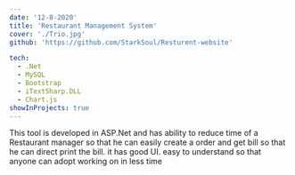 ```yaml
---
date: '12-8-2020'
title: 'Restaurant Management System'
cover: './Trio.jpg'
github: 'https://github.com/StarkSoul/Resturent-website'

tech:
  - .Net
  - MySQL
  - Bootstrap
  - iTextSharp.DLL
  - Chart.js
showInProjects: true
---
```


This tool is developed in ASP.Net and has ability to reduce time of a Restaurant manager so that he can easily create a order and get bill so that he can direct print the bill. it has good UI. easy to understand so that anyone can adopt working on in less time

